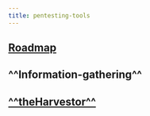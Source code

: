 ```yaml
---
title: pentesting-tools
---
```


## [Roadmap](https://github.com/sundowndev/hacker-roadmap#rocket-web-hacking)
## **^^Information-gathering^^**
## [**^^theHarvestor^^**](https://github.com/laramies/theHarvester)
##
##
